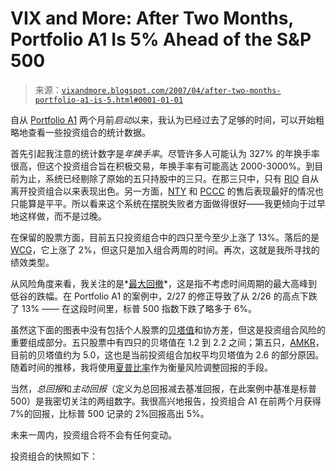 <!--yml

分类：未分类

日期：2024-05-18 15:48:21

-->

# VIX and More: After Two Months, Portfolio A1 Is 5% Ahead of the S&P 500

> 来源：[`vixandmore.blogspot.com/2007/04/after-two-months-portfolio-a1-is-5.html#0001-01-01`](http://vixandmore.blogspot.com/2007/04/after-two-months-portfolio-a1-is-5.html#0001-01-01)

自从 [Portfolio A1](http://vixandmore.blogspot.com/search/label/Portfolio%20A1) 两个月前*启动*以来，我认为已经过去了足够的时间，可以开始粗略地查看一些投资组合的统计数据。

首先引起我注意的统计数字是*年换手率*。尽管许多人可能认为 327% 的年换手率很高，但这个投资组合旨在积极交易，年换手率有可能高达 2000-3000%。到目前为止，系统已经剔除了原始的五只持股中的三只。在那三只中，只有 [RIO](http://finance.yahoo.com/q?s=rio) 自从离开投资组合以来表现出色。另一方面，[NTY](http://finance.yahoo.com/q?s=nty) 和 [PCCC](http://finance.yahoo.com/q?s=pccc) 的售后表现最好的情况也只能算是平平。所以看来这个系统在摆脱失败者方面做得很好——我更倾向于过早地这样做，而不是过晚。

在保留的股票方面，目前五只投资组合中的四只至今至少上涨了 13%。落后的是 [WCG](http://finance.yahoo.com/q?s=wcg)，它上涨了 2%，但这只是加入组合两周的时间。再次，这就是我所寻找的绩效类型。

从风险角度来看，我关注的是*[最大回撤](http://www.andreassteiner.net/performanceanalysis/?Risk_Measurement:Absolute_Risk:Maximum_Drawdown)*，这是指不考虑时间周期的最大高峰到低谷的跌幅。在 Portfolio A1 的案例中，2/27 的修正导致了从 2/26 的高点下跌了 13% —— 在这段时间里，标普 500 指数下跌了略多于 6%。

虽然这下面的图表中没有包括个人股票的[贝塔值](http://www.investopedia.com/articles/01/102401.asp)和协方差，但这是投资组合风险的重要组成部分。五只股票中有四只的贝塔值在 1.2 到 2.2 之间；第五只，[AMKR](http://finance.yahoo.com/q?s=amkr)，目前的贝塔值约为 5.0，这也是当前投资组合加权平均贝塔值为 2.6 的部分原因。随着时间的推移，我将使用[夏普比率](http://en.wikipedia.org/wiki/Sharpe_ratio)作为衡量风险调整回报的手段。

当然，*总回报*和*主动回报*（定义为总回报减去基准回报，在此案例中基准是标普 500）是我密切关注的两组数字。我很高兴地报告，投资组合 A1 在前两个月获得 7%的回报，比标普 500 记录的 2%回报高出 5%。

未来一周内，投资组合将不会有任何变动。

投资组合的快照如下：
